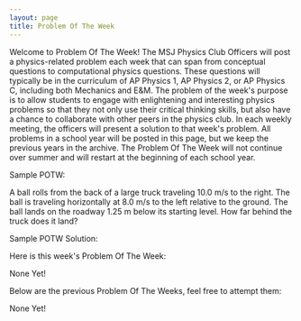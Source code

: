 ```yaml
---
layout: page
title: Problem Of The Week
---
```


Welcome to Problem Of The Week! The MSJ Physics Club Officers will post a physics-related problem each week that can span from conceptual questions to computational physics questions. These questions will typically be in the curriculum of AP Physics 1, AP Physics 2, or AP Physics C, including both Mechanics and E&M. The problem of the week's purpose is to allow students to engage with enlightening and interesting physics problems so that they not only use their critical thinking skills, but also have a chance to collaborate with other peers in the physics club. In each weekly meeting, the officers will present a solution to that week's problem. All problems in a school year will be posted in this page, but we keep the previous years in the archive. The Problem Of The Week will not continue over summer and will restart at the beginning of each school year.

Sample POTW:

A ball rolls from the back of a large truck traveling 10.0 m/s to the right. The ball is traveling
horizontally at 8.0 m/s to the left relative to the ground. The ball lands on the
roadway 1.25 m below its starting level. How far behind the truck does it land?

Sample POTW Solution:


 
Here is this week's Problem Of The Week:

None Yet!

Below are the previous Problem Of The Weeks, feel free to attempt them:

None Yet!
